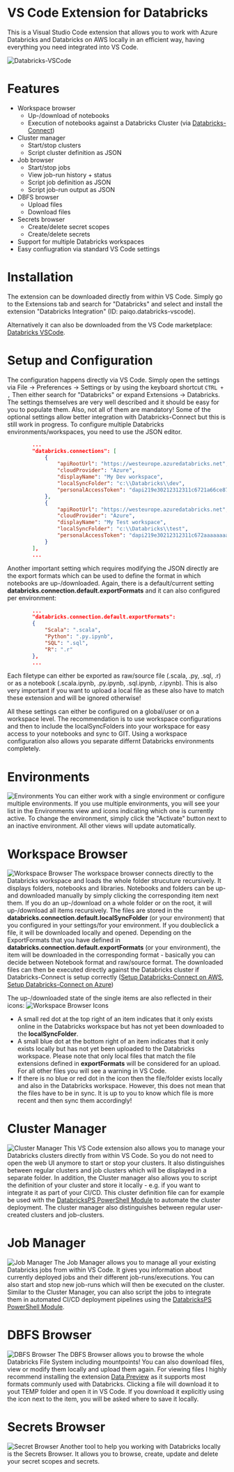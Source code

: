 # VS Code Extension for Databricks
This is a Visual Studio Code extension that allows you to work with Azure Databricks and Databricks on AWS locally in an efficient way, having everything you need integrated into VS Code. 

![Databricks-VSCode](https://github.com/paiqo/Databricks-VSCode/blob/master/images/Databricks-VSCode.jpg?raw=true "Databricks-VSCode")

# Features
- Workspace browser
	- Up-/download of notebooks
	- Execution of notebooks against a Databricks Cluster (via [Databricks-Connect](https://docs.databricks.com/dev-tools/databricks-connect.html))
- Cluster manager 
	- Start/stop clusters
	- Script cluster definition as JSON
- Job browser
	- Start/stop jobs
	- View job-run history + status
	- Script job definition as JSON
	- Script job-run output as JSON
- DBFS browser
	- Upload files
	- Download files
- Secrets browser
	- Create/delete secret scopes
	- Create/delete secrets
- Support for multiple Databricks workspaces
- Easy confiugration via standard VS Code settings

# Installation
The extension can be downloaded directly from within VS Code. Simply go to the Extensions tab and search for "Databricks" and select and install the extension "Databricks Integration" (ID: paiqo.databricks-vscode).

Alternatively it can also be downloaded from the VS Code marketplace: [Databricks VSCode](https://marketplace.visualstudio.com/items?itemName=paiqo.databricks-vscode).

# Setup and Configuration
The configuration happens directly via VS Code. Simply open the settings via File -> Preferences -> Settings or by using the keyboard shortcut ```CTRL + ,```
Then either search for "Databricks" or expand Extensions -> Databricks.
The settings themselves are very well described and it should be easy for you to populate them. Also, not all of them are mandatory! Some of the optional settings allow better integration with Databricks-Connect but this is still work in progress.
To configure multiple Databricks environments/workspaces, you need to use the JSON editor. 

``` json
		...
		"databricks.connections": [
			{
				"apiRootUrl": "https://westeurope.azuredatabricks.net",
				"cloudProvider": "Azure",
				"displayName": "My Dev workspace",
				"localSyncFolder": "c:\\Databricks\\dev",
				"personalAccessToken": "dapi219e30212312311c6721a66ce879e"
			},
			{
				"apiRootUrl": "https://westeurope.azuredatabricks.net",
				"cloudProvider": "Azure",
				"displayName": "My Test workspace",
				"localSyncFolder": "c:\\Databricks\\test",
				"personalAccessToken": "dapi219e30212312311c672aaaaaaaaaa"
			}
		],
		...
```

Another important setting which requires modifying the JSON directly are the export formats which can be used to define the format in which notebooks are up-/downloaded. Again, there is a default/current setting **databricks.connection.default.exportFormats** and it can also configured per environment:
``` json
		...
		"databricks.connection.default.exportFormats": 
		{
			"Scala": ".scala",
			"Python": ".py.ipynb",
			"SQL": ".sql",
			"R": ".r"
		},
		...
```
Each filetype can either be exported as raw/source file (.scala, .py, .sql, .r) or as a notebook (.scala.ipynb, .py.ipynb, .sql.ipynb, .r.ipynb). This is also very important if you want to upload a local file as these also have to match these extension and will be ignored otherwise!

All these settings can either be configured on a global/user or on a workspace level. The recommendation is to use workspace configurations and then to include the localSyncFolders into your workspace for easy access to your notebooks and sync to GIT. 
Using a workspace configuration also allows you separate differnt Databricks environments completely. 

# Environments
![Environments](https://github.com/paiqo/Databricks-VSCode/blob/master/images/Environments.jpg?raw=true "Environments")
You can either work with a single environment or configure multiple environments. If you use multiple environments, you will see your list in the Environments view and icons indicating which one is currently active. To change the environment, simply click the "Activate" button next to an inactive environment. All other views will update automatically.

# Workspace Browser
![Workspace Browser](https://github.com/paiqo/Databricks-VSCode/blob/master/images/WorkspaceBrowser.jpg?raw=true "Workspace Browser")
The workspace browser connects directly to the Databricks workspace and loads the whole folder strucuture recursively. It displays folders, notebooks and libraries. Notebooks and folders can be up- and downloaded manually by simply clicking the corresponding item next them. If you do an up-/download on a whole folder or on the root, it will up-/download all items recursively.
The files are stored in the **databricks.connection.default.localSyncFolder** (or your environment) that you configured in your settings/for your environment. If you doubleclick a file, it will be downloaded locally and opened. Depending on the ExportFormats that you have defined in **databricks.connection.default.exportFormats** (or your environment), the item will be downloaded in the corresponding format - basically you can decide between Notebook format and raw/source format.
The downloaded files can then be executed directly against the Databricks cluster if Databricks-Connect is setup correctly ([Setup Databricks-Connect on AWS](https://docs.databricks.com/dev-tools/databricks-connect.html), [Setup Databricks-Connect on Azure](https://docs.microsoft.com/en-us/azure/databricks/dev-tools/databricks-connect))

The up-/downloaded state of the single items are also reflected in their icons:
![Workspace Browser Icons](https://github.com/paiqo/Databricks-VSCode/blob/master/images/WorkspaceBrowser_Icons.jpg?raw=true "Workspace Browser Icons")
- A small red dot at the top right of an item indicates that it only exists online in the Databricks workspace but has not yet been downloaded to the **localSyncFolder**.
- A small blue dot at the bottom right of an item indicates that it only exists locally but has not yet been uploaded to the Databricks workspace. Please note that only local files that match the file extensions defined in **exportFormats** will be considered for an upload. For all other files you will see a warning in VS Code.
- If there is no blue or red dot in the icon then the file/folder exists locally and also in the Databricks workspace. However, this does not mean that the files have to be in sync. It is up to you to know which file is more recent and then sync them accordingly!

# Cluster Manager
![Cluster Manager](https://github.com/paiqo/Databricks-VSCode/blob/master/images/ClusterManager.jpg?raw=true "Cluster Manager")
This VS Code extension also allows you to manage your Databricks clusters directly from within VS Code. So you do not need to open the web UI anymore to start or stop your clusters. It also distinguishes between regular clusters and job clusters which will be displayed in a separate folder.
In addition, the Cluster manager also allows you to script the definition of your cluster and store it locally - e.g. if you want to integrate it as part of your CI/CD. This cluster definition file can for example be used with the [DatabricksPS PowerShell Module](https://www.powershellgallery.com/packages/DatabricksPS) to automate the cluster deployment.
The cluster manager also distinguishes between regular user-created clusters and job-clusters.

# Job Manager
![Job Manager](https://github.com/paiqo/Databricks-VSCode/blob/master/images/JobManager.jpg?raw=true "Job Manager")
The Job Manager allows you to manage all your existing Databricks jobs from within VS Code. It gives you information about currently deployed jobs and their different job-runs/executions. You can also start and stop new job-runs which will then be executed on the cluster. Similar to the Cluster Manager, you can also script the jobs to integrate them in automated CI/CD deployment pipelines using the [DatabricksPS PowerShell Module](https://www.powershellgallery.com/packages/DatabricksPS).

# DBFS Browser
![DBFS Browser](https://github.com/paiqo/Databricks-VSCode/blob/master/images/DBFSBrowser.jpg?raw=true "DBFS Browser")
The DBFS Browser allows you to browse the whole Databricks File System including mountpoints! You can also download files, view or modify them locally and upload them again. For viewing files I highly recommend installing the extension [Data Preview](https://marketplace.visualstudio.com/items?itemName=RandomFractalsInc.vscode-data-preview) as it supports most formats communly used with Databricks.
Clicking a file will download it to yout TEMP folder and open it in VS Code. If you download it explicitly using the icon next to the item, you will be asked where to save it locally.

# Secrets Browser
![Secret Browser](https://github.com/paiqo/Databricks-VSCode/blob/master/images/SecretBrowser.jpg?raw=true "Secret Browser")
Another tool to help you working with Databricks locally is the Secrets Browser. It allows you to browse, create, update and delete your secret scopes and secrets.

